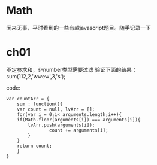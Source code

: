 # Math
闲来无事，平时看到的一些有趣javascript题目。随手记录一下

ch01
===
不定参求和，非number类型需要过滤
验证下面的结果：
sum(112,2,'wwew',3,'s');

code:<br>

```
var countArr = {
    sum : function(){
	var count = null, lvArr = [];
	for(var i = 0;i< arguments.length;i++){
	if(Math.floor(arguments[i]) === arguments[i]){
		lvArr.push(arguments[i]);
                count += arguments[i];
        }
    } 
    return count;
    }
}
